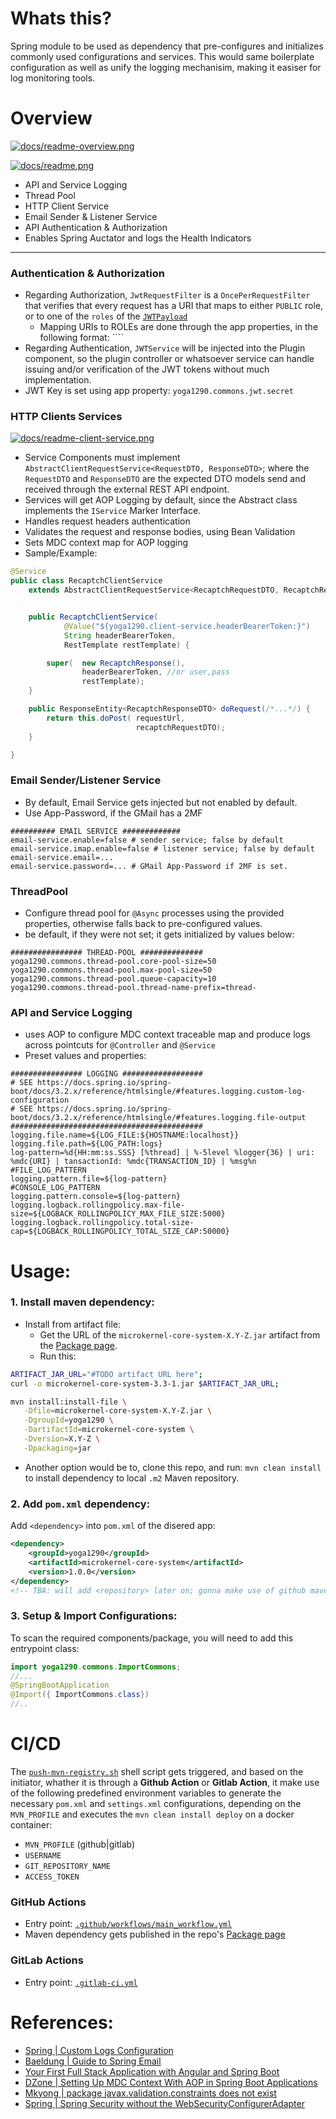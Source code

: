 # Whats this?

Spring module to be used as dependency that pre-configures and initializes commonly used configurations and services.
This would same boilerplate configuration as well as unify the logging mechanisim, making it easiser for log monitoring tools. 


# Overview

[![docs/readme-overview.png](docs/readme-overview.png)](docs/readme-overview.puml)

[![docs/readme.png](docs/readme.png)](docs/readme.puml)


+ API and Service Logging
+ Thread Pool
+ HTTP Client Service
+ Email Sender & Listener Service
+ API Authentication & Authorization
+ Enables Spring Auctator and logs the Health Indicators

---

### Authentication & Authorization

+ Regarding Authorization, `JwtRequestFilter` is a `OncePerRequestFilter` that verifies that every request has a URI that maps to either `PUBLIC` role, or to one of the `roles` of the [`JWTPayload`](src/main/java/models/JwtPayload)
   + Mapping URIs to ROLEs are done through the app properties, in the following format: ```` 
+ Regarding Authentication, `JWTService` will be injected into the Plugin component, so the plugin controller or whatsoever service can handle issuing and/or verification of the JWT tokens without much implementation.
+ JWT Key is set using app property: `yoga1290.commons.jwt.secret`

### HTTP Clients Services

[![docs/readme-client-service.png](docs/readme-client-service.png)](docs/readme-client-service.puml)

+ Service Components must implement `AbstractClientRequestService<RequestDTO, ResponseDTO>`; where the `RequestDTO` and `ResponseDTO` are the expected DTO models send and received through the external REST API endpoint.
+ Services will get AOP Logging by default, since the Abstract class implements the `IService` Marker Interface.
+ Handles request headers authentication
+ Validates the request and response bodies, using Bean Validation
+ Sets MDC context map for AOP logging
+ Sample/Example:

```java
@Service
public class RecaptchClientService 
    extends AbstractClientRequestService<RecaptchRequestDTO, RecaptchResponseDTO> {


    public RecaptchClientService(
            @Value("${yoga1290.client-service.headerBearerToken:}")
            String headerBearerToken,
            RestTemplate restTemplate) {

        super(  new RecaptchResponse(),
                headerBearerToken, //or user,pass
                restTemplate);
    }

    public ResponseEntity<RecaptchResponseDTO> doRequest(/*...*/) {
        return this.doPost( requestUrl,
                            recaptchRequestDTO);
    }

}

```


### Email Sender/Listener Service

+ By default, Email Service gets injected but not enabled by default.
+ Use App-Password, if the GMail has a 2MF

```properties
########## EMAIL SERVICE #############
email-service.enable=false # sender service; false by default
email-service.imap.enable=false # listener service; false by default
email-service.email=...
email-service.password=... # GMail App-Password if 2MF is set.
```

### ThreadPool

+ Configure thread pool for `@Async` processes using the provided properties, otherwise falls back to pre-configured values.
+ be default, if they were not set; it gets initialized by values below:

```properties
################ THREAD-POOL ##############
yoga1290.commons.thread-pool.core-pool-size=50
yoga1290.commons.thread-pool.max-pool-size=50
yoga1290.commons.thread-pool.queue-capacity=10
yoga1290.commons.thread-pool.thread-name-prefix=thread-
```

### API and Service Logging

+ uses AOP to configure MDC context traceable map and produce logs across pointcuts for `@Controller` and `@Service`
+ Preset values and properties:
```properties
################ LOGGING ##################
# SEE https://docs.spring.io/spring-boot/docs/3.2.x/reference/htmlsingle/#features.logging.custom-log-configuration
# SEE https://docs.spring.io/spring-boot/docs/3.2.x/reference/htmlsingle/#features.logging.file-output
###########################################
logging.file.name=${LOG_FILE:${HOSTNAME:localhost}}
logging.file.path=${LOG_PATH:logs}
log-pattern=%d{HH:mm:ss.SSS} [%thread] | %-5level %logger{36} | uri: %mdc{URI} | tansactionId: %mdc{TRANSACTION_ID} | %msg%n
#FILE_LOG_PATTERN
logging.pattern.file=${log-pattern}
#CONSOLE_LOG_PATTERN
logging.pattern.console=${log-pattern}
logging.logback.rollingpolicy.max-file-size=${LOGBACK_ROLLINGPOLICY_MAX_FILE_SIZE:5000}
logging.logback.rollingpolicy.total-size-cap=${LOGBACK_ROLLINGPOLICY_TOTAL_SIZE_CAP:50000}
```


# Usage:

### 1. Install maven dependency:

+ Install from artifact file:
  + Get the URL of the `microkernel-core-system-X.Y-Z.jar` artifact from the [Package page](https://github.com/yoga1290?tab=packages&repo_name=microkernel-core-system).
  + Run this:
```bash
ARTIFACT_JAR_URL="#TODO artifact URL here";
curl -o microkernel-core-system-3.3-1.jar $ARTIFACT_JAR_URL;

mvn install:install-file \
   -Dfile=microkernel-core-system-X.Y-Z.jar \
   -DgroupId=yoga1290 \
   -DartifactId=microkernel-core-system \
   -Dversion=X.Y-Z \
   -Dpackaging=jar
```
+ Another option would be to, clone this repo, and run: `mvn clean install` to install dependency to local `.m2` Maven repository.

### 2. Add `pom.xml` dependency:

Add `<dependency>` into `pom.xml` of the disered app:
```xml
<dependency>
    <groupId>yoga1290</groupId>
    <artifactId>microkernel-core-system</artifactId>
    <version>1.0.0</version>
</dependency>
<!-- TBA: will add <repository> later on; gonna make use of github maven registry & github actions -->
```

### 3. Setup & Import Configurations:

To scan the required components/package, you will need to add this entrypoint class:
```java
import yoga1290.commons.ImportCommons;
//...
@SpringBootApplication
@Import({ ImportCommons.class})
//..
```

# CI/CD

The [`push-mvn-registry.sh`](ci/push-mvn-registry/push-mvn-registry.sh) shell script gets triggered, and based on the initiator, whather it is through a **Github Action** or **Gitlab Action**, it make use of the following predefined environment variables to generate the necessary `pom.xml` and `settings.xml` configurations, depending on the `MVN_PROFILE` and executes the `mvn clean install deploy` on a docker container:

+ `MVN_PROFILE` (github|gitlab)
+ `USERNAME`
+ `GIT_REPOSITORY_NAME`
+ `ACCESS_TOKEN`

### GitHub Actions
+ Entry point: [`.github/workflows/main_workflow.yml`](.github/workflows/main_workflow.yml)
+ Maven dependency gets published in the repo's [Package page](https://github.com/yoga1290?tab=packages&repo_name=microkernel-core-system)

### GitLab Actions
+ Entry point: [`.gitlab-ci.yml`](.gitlab-ci.yml)

# References:

+ [Spring | Custom Logs Configuration](https://docs.spring.io/spring-boot/docs/3.2.x/reference/htmlsingle/#features.logging.custom-log-configuration)
+ [Baeldung | Guide to Spring Email](https://www.baeldung.com/spring-email)
+ [Your First Full Stack Application with Angular and Spring Boot](https://github.com/in28minutes/full-stack-with-angular-and-spring-boot#core-jwt-components---spring-boot-3)
+ [DZone | Setting Up MDC Context With AOP in Spring Boot Applications](https://dzone.com/articles/setting-up-mdc-context-with-aop-in-spring-boot-app)
+ [Mkyong | package javax.validation.constraints does not exist](https://mkyong.com/spring-boot/package-javax-validation-constraints-does-not-exist/)
+ [Spring | Spring Security without the WebSecurityConfigurerAdapter](https://spring.io/blog/2022/02/21/spring-security-without-the-websecurityconfigureradapter)